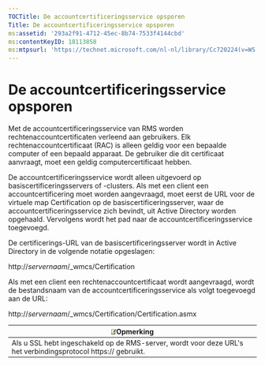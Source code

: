```yaml
---
TOCTitle: De accountcertificeringsservice opsporen
Title: De accountcertificeringsservice opsporen
ms:assetid: '293a2f91-4712-45ec-8b74-7533f4144cbd'
ms:contentKeyID: 18113858
ms:mtpsurl: 'https://technet.microsoft.com/nl-nl/library/Cc720224(v=WS.10)'
---
```


De accountcertificeringsservice opsporen
========================================

Met de accountcertificeringsservice van RMS worden rechtenaccountcertificaten verleend aan gebruikers. Elk rechtenaccountcertificaat (RAC) is alleen geldig voor een bepaalde computer of een bepaald apparaat. De gebruiker die dit certificaat aanvraagt, moet een geldig computercertificaat hebben.

De accountcertificeringsservice wordt alleen uitgevoerd op basiscertificeringsservers of -clusters. Als met een client een accountcertificering moet worden aangevraagd, moet eerst de URL voor de virtuele map Certification op de basiscertificeringsserver, waar de accountcertificeringsservice zich bevindt, uit Active Directory worden opgehaald. Vervolgens wordt het pad naar de accountcertificeringsservice toegevoegd.

De certificerings-URL van de basiscertificeringsserver wordt in Active Directory in de volgende notatie opgeslagen:

http://*servernaam*/\_wmcs/Certification

Als met een client een rechtenaccountcertificaat wordt aangevraagd, wordt de bestandsnaam van de accountcertificeringsservice als volgt toegevoegd aan de URL:

http://*servernaam*/\_wmcs/Certification/Certification.asmx

| ![](/security-updates/images/Cc720224.note(WS.10).gif)Opmerking                                     |
|----------------------------------------------------------------------------------------------------------------|
| Als u SSL hebt ingeschakeld op de RMS-server, wordt voor deze URL's het verbindingsprotocol https:// gebruikt. |
